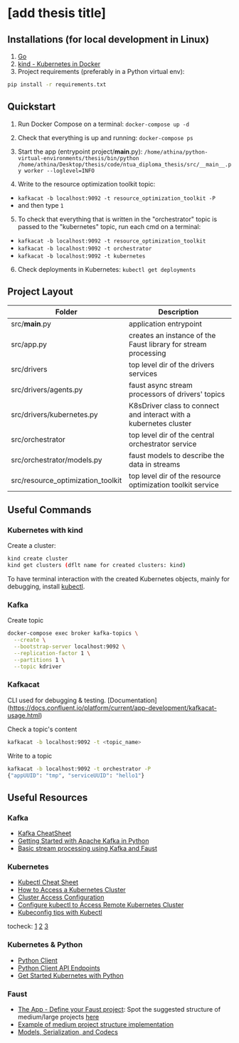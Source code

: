 # [add thesis title]

## Installations (for local development in Linux)
1. [Go](https://golang.org/dl/)
2. [kind - Kubernetes in Docker](https://kind.sigs.k8s.io/docs/user/quick-start/)
3. Project requirements (preferably in a Python virtual env):
```bash
pip install -r requirements.txt
``` 

## Quickstart

1. Run Docker Compose on a terminal: ```docker-compose up -d ```

2. Check that everything is up and running: ```docker-compose ps```

3. Start the app (entrypoint project/__main__.py): ```/home/athina/python-virtual-environments/thesis/bin/python /home/athina/Desktop/thesis/code/ntua_diploma_thesis/src/__main__.py worker --loglevel=INFO```

4. Write to the resource optimization toolkit topic: 
* ```kafkacat -b localhost:9092 -t resource_optimization_toolkit -P``` 
* and then type ```1```

5. To check that everything that is written in the "orchestrator" topic is passed to the "kubernetes" topic, run each cmd on a terminal:
* ```kafkacat -b localhost:9092 -t resource_optimization_toolkit```
* ```kafkacat -b localhost:9092 -t orchestrator```
* ```kafkacat -b localhost:9092 -t kubernetes```

6. Check deployments in Kubernetes: ```kubectl get deployments```

## Project Layout
|             Folder                |                           Description                             |
| --------------------------------- | ----------------------------------------------------------------- |
| src/__main__.py                   | application entrypoint                                            |
| src/app.py                        | creates an instance of the Faust library for stream processing    |
| src/drivers                       | top level dir of the drivers services                             |
| src/drivers/agents.py             | faust async stream processors of drivers' topics                  |
| src/drivers/kubernetes.py         | K8sDriver class to connect and interact with a kubernetes cluster |
| src/orchestrator                  | top level dir of the central orchestrator service                 |
| src/orchestrator/models.py        | faust models to describe the data in streams                      |
| src/resource_optimization_toolkit | top level dir of the resource optimization toolkit service        |

## Useful Commands

### Kubernetes with kind

Create a cluster:
```bash	
kind create cluster
kind get clusters (dflt name for created clusters: kind)
```
To have terminal interaction with the created Kubernetes objects, mainly for debugging, install [kubectl](https://kubernetes.io/docs/reference/kubectl/kubectl/).

### Kafka
Create topic
```bash
docker-compose exec broker kafka-topics \
  --create \
  --bootstrap-server localhost:9092 \
  --replication-factor 1 \
  --partitions 1 \
  --topic kdriver
```

### Kafkacat

CLI used for debugging & testing. [Documentation] (https://docs.confluent.io/platform/current/app-development/kafkacat-usage.html)

Check a topic's content
```bash
kafkacat -b localhost:9092 -t <topic_name>
```

Write to a topic
```bash
kafkacat -b localhost:9092 -t orchestrator -P
{"appUUID": "tmp", "serviceUUID": "hello1"}
```

## Useful Resources

### Kafka
* [Kafka CheatSheet](https://docs.confluent.io/platform/current/quickstart/cos-docker-quickstart.html)
* [Getting Started with Apache Kafka in Python](https://towardsdatascience.com/getting-started-with-apache-kafka-in-python-604b3250aa05)
* [Basic stream processing using Kafka and Faust](https://abhishekbose550.medium.com/basic-stream-processing-using-kafka-and-faust-7de07ed0ea77)

### Kubernetes
* [Kubectl Cheat Sheet](https://kubernetes.io/docs/reference/kubectl/cheatsheet/)
* [How to Access a Kubernetes Cluster](https://kubernetes.io/docs/tasks/access-application-cluster/access-cluster/)
* [Cluster Access Configuration](https://kubernetes.io/docs/tasks/access-application-cluster/configure-access-multiple-clusters/)
* [Configure kubectl to Access Remote Kubernetes Cluster](https://acloudguru.com/hands-on-labs/configuring-kubectl-to-access-a-remote-cluster)
* [Kubeconfig tips with Kubectl](https://ahmet.im/blog/mastering-kubeconfig/)

tocheck:
[1](https://kubernetes.io/docs/concepts/workloads/controllers/deployment/)
[2](https://www.mirantis.com/blog/introduction-to-yaml-creating-a-kubernetes-deployment/)
[3](https://kubernetes.io/docs/concepts/overview/working-with-objects/)

### Kubernetes & Python
* [Python Client](https://github.com/kubernetes-client/python)
* [Python Client API Endpoints](https://github.com/kubernetes-client/python/blob/master/kubernetes/README.md#documentation-for-api-endpoints)
* [Get Started Kubernetes with Python](https://kubernetes.io/blog/2019/07/23/get-started-with-kubernetes-using-python/)

### Faust
* [The App - Define your Faust project](https://faust.readthedocs.io/en/latest/userguide/application.html#medium-large-projects): Spot the suggested structure of medium/large projects [here](https://faust.readthedocs.io/en/latest/userguide/application.html#medium-large-projects)
* [Example of medium project structure implementation](https://www.8mincode.com/posts/how-to-stream-data-with-kafka-and-faust-streaming-pipeline/)
* [Models, Serialization, and Codecs](https://faust.readthedocs.io/en/latest/userguide/models.html)